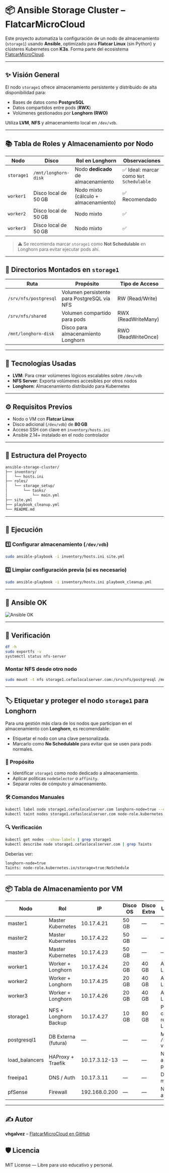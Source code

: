 
# 📦 Ansible Storage Cluster – FlatcarMicroCloud

Este proyecto automatiza la configuración de un nodo de almacenamiento (`storage1`) usando **Ansible**, optimizado para **Flatcar Linux** (sin Python) y clústeres Kubernetes con **K3s**. Forma parte del ecosistema [FlatcarMicroCloud](https://github.com/vhgalvez/FlatcarMicroCloud).

---

## ✨ Visión General

El nodo `storage1` ofrece almacenamiento persistente y distribuido de alta disponibilidad para:

- Bases de datos como **PostgreSQL**
- Datos compartidos entre pods (**RWX**)
- Volúmenes gestionados por **Longhorn (RWO)**

Utiliza **LVM**, **NFS** y almacenamiento local en `/dev/vdb`.

---

## 📚 Tabla de Roles y Almacenamiento por Nodo

| Nodo        | Disco                 | Rol en Longhorn                    | Observaciones                            |
|-------------|-----------------------|------------------------------------|------------------------------------------|
| `storage1`  | `/mnt/longhorn-disk`  | Nodo **dedicado** de almacenamiento | ✅ Ideal: marcar como `Not Schedulable` |
| `worker1`   | Disco local de 50 GB   | Nodo mixto (cálculo + almacenamiento) | ✅ Recomendado                         |
| `worker2`   | Disco local de 50 GB   | Nodo mixto                          | ✅                                       |
| `worker3`   | Disco local de 50 GB   | Nodo mixto                          | ✅                                       |

> ⚠️ Se recomienda marcar `storage1` como **Not Schedulable** en Longhorn para evitar ejecutar pods ahí.

---

## 📁 Directorios Montados en `storage1`

| Ruta                    | Propósito                                  | Tipo de Acceso     |
|-------------------------|--------------------------------------------|--------------------|
| `/srv/nfs/postgresql`   | Volumen persistente para PostgreSQL vía NFS | RW (Read/Write)    |
| `/srv/nfs/shared`       | Volumen compartido para pods                | RWX (ReadWriteMany)|
| `/mnt/longhorn-disk`    | Disco para almacenamiento Longhorn          | RWO (ReadWriteOnce)|

---

## 🔧 Tecnologías Usadas

- **LVM**: Para crear volúmenes lógicos escalables sobre `/dev/vdb`
- **NFS Server**: Exporta volúmenes accesibles por otros nodos
- **Longhorn**: Almacenamiento distribuido para Kubernetes

---

## ⚙️ Requisitos Previos

- Nodo o VM con **Flatcar Linux**
- Disco adicional (`/dev/vdb`) de **80 GB**
- Acceso SSH con clave en `inventory/hosts.ini`
- Ansible 2.14+ instalado en el nodo controlador

---

## 📂 Estructura del Proyecto

```bash
ansible-storage-cluster/
├── inventory/
│   └── hosts.ini
├── roles/
│   └── storage_setup/
│       └── tasks/
│           └── main.yml
├── site.yml
├── playbook_cleanup.yml
└── README.md
```

---

## 🚀 Ejecución

### 1️⃣ Configurar almacenamiento (`/dev/vdb`)

```bash
sudo ansible-playbook -i inventory/hosts.ini site.yml
```

### 2️⃣ Limpiar configuración previa (si es necesario)

```bash
sudo ansible-playbook -i inventory/hosts.ini playbook_cleanup.yml
```

---

## 📸 Ansible OK

![Ansible OK](storage.png)

---

## 🧪 Verificación

```bash
df -h
sudo exportfs -v
systemctl status nfs-server
```

### Montar NFS desde otro nodo

```bash
sudo mount -t nfs storage1.cefaslocalserver.com:/srv/nfs/postgresql /mnt
```

---

## 🏷️ Etiquetar y proteger el nodo `storage1` para Longhorn

Para una gestión más clara de los nodos que participan en el almacenamiento con **Longhorn**, es recomendable:

- Etiquetar el nodo con una clave personalizada.
- Marcarlo como **No Schedulable** para evitar que se usen para pods normales.

### 📌 Propósito

- Identificar `storage1` como nodo dedicado a almacenamiento.
- Aplicar políticas `nodeSelector` o `affinity`.
- Separar roles de cómputo y almacenamiento.

### 🛠️ Comandos Manuales

```bash
kubectl label node storage1.cefaslocalserver.com longhorn-node=true --overwrite
kubectl taint nodes storage1.cefaslocalserver.com node-role.kubernetes.io/storage=true:NoSchedule
```

### 🔍 Verificación

```bash
kubectl get nodes --show-labels | grep storage1
kubectl describe node storage1.cefaslocalserver.com | grep Taints
```

Deberías ver:

```bash
longhorn-node=true
Taints: node-role.kubernetes.io/storage=true:NoSchedule
```

---

## 📦 Tabla de Almacenamiento por VM

| Nodo           | Rol                   | IP            | Disco OS | Disco Extra | Uso del Disco Extra                                         |
|----------------|------------------------|----------------|----------|-------------|-------------------------------------------------------------|
| master1        | Master Kubernetes      | 10.17.4.21     | 50 GB    | —           | —                                                           |
| master2        | Master Kubernetes      | 10.17.4.22     | 50 GB    | —           | —                                                           |
| master3        | Master Kubernetes      | 10.17.4.23     | 50 GB    | —           | —                                                           |
| worker1        | Worker + Longhorn      | 10.17.4.24     | 20 GB    | 40 GB       | Almacenamiento Longhorn (RWO)                               |
| worker2        | Worker + Longhorn      | 10.17.4.25     | 20 GB    | 40 GB       | Almacenamiento Longhorn (RWO)                               |
| worker3        | Worker + Longhorn      | 10.17.4.26     | 20 GB    | 40 GB       | Almacenamiento Longhorn (RWO)                               |
| storage1       | NFS + Longhorn Backup  | 10.17.4.27     | 10 GB    | 80 GB       | PostgreSQL, compartidos y respaldo de Longhorn              |
| postgresql1    | DB Externa (futura)    | —              | —        | —           | Montará `/srv/nfs/postgresql` vía NFS                       |
| load_balancers | HAProxy + Traefik      | 10.17.3.12-13  | —        | —           | No requiere almacenamiento persistente                      |
| freeipa1       | DNS / Auth             | 10.17.3.11     | —        | —           | Disco interno mínimo                                        |
| pfSense        | Firewall               | 192.168.0.200  | —        | —           | No requiere almacenamiento                                  |

---

## ✍️ Autor

**vhgalvez** – [FlatcarMicroCloud en GitHub](https://github.com/vhgalvez/FlatcarMicroCloud)

## 🛡️ Licencia

MIT License — Libre para uso educativo y personal.
